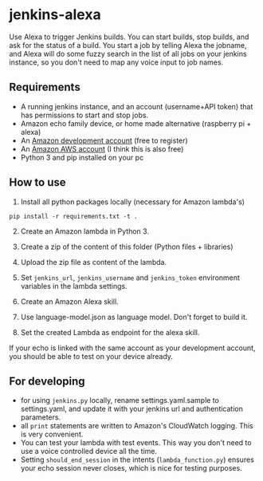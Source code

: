 # jenkins-alexa
Use Alexa to trigger Jenkins builds. You can start builds, stop builds, and ask for the status of a build.
You start a job by telling Alexa the jobname, and Alexa will do some fuzzy search in the list of all jobs on your jenkins instance, so you don't need to map any voice input to job names. 


## Requirements
- A running jenkins instance, and an account (username+API token) that has permissions to start and stop jobs.
- Amazon echo family device, or home made alternative (raspberry pi + alexa)
- An [Amazon development account](https://developer.amazon.com) (free to register)
- An [Amazon AWS account](https://console.aws.amazon.com) (I think this is also free)
- Python 3 and pip installed on your pc

## How to use

1. Install all python packages locally (necessary for Amazon lambda's) 
```
pip install -r requirements.txt -t .
```

2. Create an Amazon lambda in Python 3.

3. Create a zip of the content of this folder (Python files + libraries)

4. Upload the zip file as content of the lambda.

5. Set `jenkins_url`, `jenkins_username` and `jenkins_token` environment variables in the lambda settings.

5. Create an Amazon Alexa skill.

6. Use language-model.json as language model. Don't forget to build it.

7. Set the created Lambda as endpoint for the alexa skill.

If your echo is linked with the same account as your development account, you should be able to test on your device already.

## For developing
- for using `jenkins.py` locally, rename settings.yaml.sample to settings.yaml, and update it with your jenkins url and authentication parameters.
- all `print` statements are written to Amazon's CloudWatch logging. This is very convenient.
- You can test your lambda with test events. This way you don't need to use a voice controlled device all the time.
- Setting `should_end_session` in the intents (`lambda_function.py`) ensures your echo session never closes, which is nice for testing purposes.
